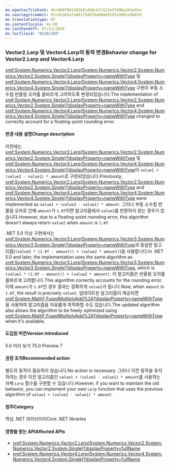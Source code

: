 ```yaml
---
ms.openlocfilehash: 4bc060f991501b81db0cb7c521e55996a2b5e91e
ms.sourcegitcommit: 97ce5363efa88179dd76e09de0103a500ca9b659
ms.translationtype: HT
ms.contentlocale: ko-KR
ms.lasthandoff: 07/13/2020
ms.locfileid: "86281309"
---
```

### <a name="behavior-change-for-vector2lerp-and-vector4lerp"></a><span data-ttu-id="1fa7b-101">Vector2.Lerp 및 Vector4.Lerp의 동작 변경</span><span class="sxs-lookup"><span data-stu-id="1fa7b-101">Behavior change for Vector2.Lerp and Vector4.Lerp</span></span>

<span data-ttu-id="1fa7b-102"><xref:System.Numerics.Vector2.Lerp(System.Numerics.Vector2,System.Numerics.Vector2,System.Single)?displayProperty=nameWithType> 및 <xref:System.Numerics.Vector4.Lerp(System.Numerics.Vector4,System.Numerics.Vector4,System.Single)?displayProperty=nameWithType> 구현이 부동 소수점 반올림 오차를 올바르게 고려하도록 변경되었습니다.</span><span class="sxs-lookup"><span data-stu-id="1fa7b-102">The implementation of <xref:System.Numerics.Vector2.Lerp(System.Numerics.Vector2,System.Numerics.Vector2,System.Single)?displayProperty=nameWithType> and <xref:System.Numerics.Vector4.Lerp(System.Numerics.Vector4,System.Numerics.Vector4,System.Single)?displayProperty=nameWithType> changed to correctly account for a floating-point rounding error.</span></span>

#### <a name="change-description"></a><span data-ttu-id="1fa7b-103">변경 내용 설명</span><span class="sxs-lookup"><span data-stu-id="1fa7b-103">Change description</span></span>

<span data-ttu-id="1fa7b-104">이전에는 <xref:System.Numerics.Vector2.Lerp(System.Numerics.Vector2,System.Numerics.Vector2,System.Single)?displayProperty=nameWithType> 및 <xref:System.Numerics.Vector4.Lerp(System.Numerics.Vector4,System.Numerics.Vector4,System.Single)?displayProperty=nameWithType>이 `value1 + (value2 - value1) * amount`로 구현되었습니다.</span><span class="sxs-lookup"><span data-stu-id="1fa7b-104">Previously, <xref:System.Numerics.Vector2.Lerp(System.Numerics.Vector2,System.Numerics.Vector2,System.Single)?displayProperty=nameWithType> and <xref:System.Numerics.Vector4.Lerp(System.Numerics.Vector4,System.Numerics.Vector4,System.Single)?displayProperty=nameWithType> were implemented as `value1 + (value2 - value1) * amount`.</span></span> <span data-ttu-id="1fa7b-105">그러나 부동 소수점 반올림 오차로 인해 `amount`가 `1.0f`이면 알고리즘에서 `value2`를 반환하지 않는 경우가 있습니다.</span><span class="sxs-lookup"><span data-stu-id="1fa7b-105">However, due to a floating-point rounding error, this algorithm doesn't always return `value2` when `amount` is `1.0f`.</span></span>

<span data-ttu-id="1fa7b-106">.NET 5.0 이상 구현에서는 <xref:System.Numerics.Vector3.Lerp(System.Numerics.Vector3,System.Numerics.Vector3,System.Single)?displayProperty=nameWithType>과 동일한 알고리즘(`(value1 * (1.0f - amount)) + (value2 * amount)`)을 사용합니다.</span><span class="sxs-lookup"><span data-stu-id="1fa7b-106">In .NET 5.0 and later, the implementation uses the same algorithm as <xref:System.Numerics.Vector3.Lerp(System.Numerics.Vector3,System.Numerics.Vector3,System.Single)?displayProperty=nameWithType>, which is `(value1 * (1.0f - amount)) + (value2 * amount)`.</span></span> <span data-ttu-id="1fa7b-107">이 알고리즘은 반올림 오차를 올바르게 고려합니다.</span><span class="sxs-lookup"><span data-stu-id="1fa7b-107">This algorithm correctly accounts for the rounding error.</span></span> <span data-ttu-id="1fa7b-108">이제 `amount`가 `1.0f`인 경우 결과는 정확하게 `value2`가 됩니다.</span><span class="sxs-lookup"><span data-stu-id="1fa7b-108">Now, when `amount` is `1.0f`, the result is precisely `value2`.</span></span> <span data-ttu-id="1fa7b-109">업데이트된 알고리즘이 제공되면 <xref:System.MathF.FusedMultiplyAdd%2A?displayProperty=nameWithType>을 사용하여 알고리즘을 자유롭게 최적화할 수도 있습니다.</span><span class="sxs-lookup"><span data-stu-id="1fa7b-109">The updated algorithm also allows the algorithm to be freely optimized using <xref:System.MathF.FusedMultiplyAdd%2A?displayProperty=nameWithType> when it's available.</span></span>

#### <a name="version-introduced"></a><span data-ttu-id="1fa7b-110">도입된 버전</span><span class="sxs-lookup"><span data-stu-id="1fa7b-110">Version introduced</span></span>

<span data-ttu-id="1fa7b-111">5.0 미리 보기 7</span><span class="sxs-lookup"><span data-stu-id="1fa7b-111">5.0 Preview 7</span></span>

#### <a name="recommended-action"></a><span data-ttu-id="1fa7b-112">권장 조치</span><span class="sxs-lookup"><span data-stu-id="1fa7b-112">Recommended action</span></span>

<span data-ttu-id="1fa7b-113">별도의 동작이 필요하지 않습니다.</span><span class="sxs-lookup"><span data-stu-id="1fa7b-113">No action is necessary.</span></span> <span data-ttu-id="1fa7b-114">그러나 이전 동작을 유지하려는 경우 이전 알고리즘인 `value1 + (value2 - value1) * amount`를 사용하는 자체 `Lerp` 함수를 구현할 수 있습니다.</span><span class="sxs-lookup"><span data-stu-id="1fa7b-114">However, if you want to maintain the old behavior, you can implement your own `Lerp` function that uses the previous algorithm of `value1 + (value2 - value1) * amount`.</span></span>

#### <a name="category"></a><span data-ttu-id="1fa7b-115">범주</span><span class="sxs-lookup"><span data-stu-id="1fa7b-115">Category</span></span>

<span data-ttu-id="1fa7b-116">핵심 .NET 라이브러리</span><span class="sxs-lookup"><span data-stu-id="1fa7b-116">Core .NET libraries</span></span>

#### <a name="affected-apis"></a><span data-ttu-id="1fa7b-117">영향을 받는 API</span><span class="sxs-lookup"><span data-stu-id="1fa7b-117">Affected APIs</span></span>

- <xref:System.Numerics.Vector2.Lerp(System.Numerics.Vector2,System.Numerics.Vector2,System.Single)?displayProperty=fullName>
- <xref:System.Numerics.Vector4.Lerp(System.Numerics.Vector4,System.Numerics.Vector4,System.Single)?displayProperty=fullName>

<!--

#### Affected APIs

- `M:System.Numerics.Vector2.Lerp(System.Numerics.Vector2,System.Numerics.Vector2,System.Single)`
- `M:System.Numerics.Vector4.Lerp(System.Numerics.Vector4,System.Numerics.Vector4,System.Single)`

-->
